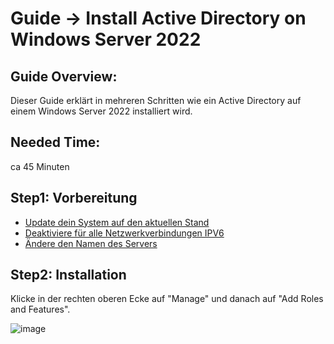 # Guide -> Install Active Directory on Windows Server 2022

## Guide Overview:
Dieser Guide erklärt in mehreren Schritten wie ein Active Directory auf einem Windows Server 2022 installiert wird.
## Needed Time:
ca 45 Minuten
## Step1: Vorbereitung
- [Update dein System auf den aktuellen Stand]
- [Deaktiviere für alle Netzwerkverbindungen IPV6]
- [Ändere den Namen des Servers]
## Step2: Installation
Klicke in der rechten oberen Ecke auf "Manage" und danach auf "Add Roles and Features".

![image](https://github.com/GeraldLeikam/tutorials/blob/master/images/windows/server/install_ad/windows_server_2022_install_ad_add_roles_and_features.png)


[Update dein System auf den aktuellen Stand]: https://github.com/GeraldLeikam/tutorials/blob/master/windows/server/2022/update_windows_server.md
[Deaktiviere für alle Netzwerkverbindungen IPV6]: https://github.com/GeraldLeikam/tutorials/blob/master/windows/server/2022/disable_ipv6_network.md
[Ändere den Namen des Servers]: https://